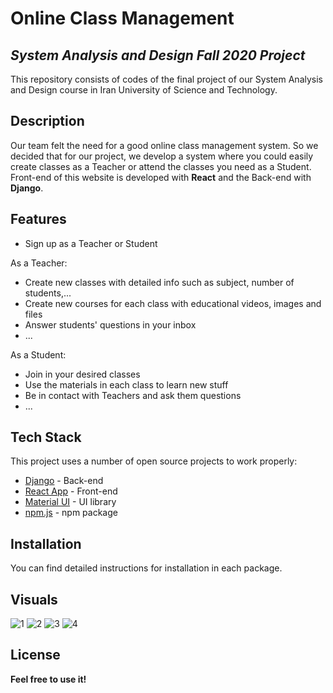 # Online Class Management
## _System Analysis and Design Fall 2020 Project_


This repository consists of codes of the final project of our System Analysis and Design course in Iran University of Science and Technology.

## Description
Our team felt the need for a good online class management system. So we decided that for our project, we develop a system where you could easily create classes as a Teacher or attend the classes you need as a Student.
Front-end of this website is developed with **React** and the Back-end with **Django**.

## Features

- Sign up as a Teacher or Student

As a Teacher:

- Create new classes with detailed info such as subject, number of students,...
- Create new courses for each class with  educational videos, images and files
- Answer students' questions in your inbox
- ...

As a Student:
- Join in your desired classes
- Use the materials in each class to learn new stuff
- Be in contact with Teachers and ask them questions
- ...


## Tech Stack

This project uses a number of open source projects to work properly:

- [Django] - Back-end
- [React App] - Front-end
- [Material UI] - UI library
- [npm.js] - npm package

## Installation
You can find detailed instructions for installation in each package.

## Visuals
![1](https://www.dropbox.com/s/vssvozn0mphofxb/Untitled.png?raw=1)
![2](https://www.dropbox.com/s/m6x69mdrjhap4nu/2.png?raw=1)
![3](https://www.dropbox.com/s/zt5bsbejbb5wwf5/5.png?raw=1)
![4](https://www.dropbox.com/s/g8vaoo9bg4kr0ty/4.png?raw=1)

## License

**Feel free to use it!**

   [Django]: <https://www.djangoproject.com/>
   [React App]: <https://reactjs.org/>
   [npm.js]: <https://www.npmjs.com/>
   [Material UI]: <https://material-ui.com/>
